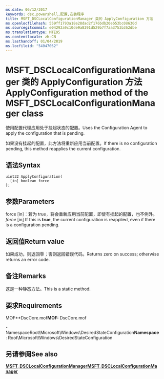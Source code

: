 ```yaml
---
ms.date: 06/12/2017
keywords: dsc,powershell,配置,安装程序
title: MSFT_DSCLocalConfigurationManager 类的 ApplyConfiguration 方法
ms.openlocfilehash: 559ff1793a18e28dad2f176bdb20eb53bc08630d
ms.sourcegitcommit: e04292a9c10de9a8391d529b7f7aa3753b362dbe
ms.translationtype: MTE95
ms.contentlocale: zh-CN
ms.lasthandoff: 01/04/2019
ms.locfileid: "54047052"
---
```

# <a name="applyconfiguration-method-of-the-msftdsclocalconfigurationmanager-class"></a><span data-ttu-id="8f0a6-103">MSFT_DSCLocalConfigurationManager 类的 ApplyConfiguration 方法</span><span class="sxs-lookup"><span data-stu-id="8f0a6-103">ApplyConfiguration method of the MSFT_DSCLocalConfigurationManager class</span></span>

<span data-ttu-id="8f0a6-104">使用配置代理应用处于挂起状态的配置。</span><span class="sxs-lookup"><span data-stu-id="8f0a6-104">Uses the Configuration Agent to apply the configuration that is pending.</span></span>

<span data-ttu-id="8f0a6-105">如果没有挂起的配置，此方法将重新应用当前配置。</span><span class="sxs-lookup"><span data-stu-id="8f0a6-105">If there is no configuration pending, this method reapplies the current configuration.</span></span>

## <a name="syntax"></a><span data-ttu-id="8f0a6-106">语法</span><span class="sxs-lookup"><span data-stu-id="8f0a6-106">Syntax</span></span>

```mof
uint32 ApplyConfiguration(
  [in] boolean force
);
```

## <a name="parameters"></a><span data-ttu-id="8f0a6-107">参数</span><span class="sxs-lookup"><span data-stu-id="8f0a6-107">Parameters</span></span>

<span data-ttu-id="8f0a6-108">force \[in\]：若为 true，将会重新应用当前配置，即使有挂起的配置，也不例外。</span><span class="sxs-lookup"><span data-stu-id="8f0a6-108">*force* \[in\] If this is **true**, the current configuration is reapplied, even if there is a configuration pending.</span></span>

## <a name="return-value"></a><span data-ttu-id="8f0a6-109">返回值</span><span class="sxs-lookup"><span data-stu-id="8f0a6-109">Return value</span></span>

<span data-ttu-id="8f0a6-110">如果成功，则返回零；否则返回错误代码。</span><span class="sxs-lookup"><span data-stu-id="8f0a6-110">Returns zero on success; otherwise returns an error code.</span></span>

## <a name="remarks"></a><span data-ttu-id="8f0a6-111">备注</span><span class="sxs-lookup"><span data-stu-id="8f0a6-111">Remarks</span></span>

<span data-ttu-id="8f0a6-112">这是一种静态方法。</span><span class="sxs-lookup"><span data-stu-id="8f0a6-112">This is a static method.</span></span>

## <a name="requirements"></a><span data-ttu-id="8f0a6-113">要求</span><span class="sxs-lookup"><span data-stu-id="8f0a6-113">Requirements</span></span>

<span data-ttu-id="8f0a6-114">MOF\*\*DscCore.mof</span><span class="sxs-lookup"><span data-stu-id="8f0a6-114">**MOF:** DscCore.mof</span></span>

<span data-ttu-id="8f0a6-115">-NamespaceRoot\Microsoft\Windows\DesiredStateConfiguration</span><span class="sxs-lookup"><span data-stu-id="8f0a6-115">**Namespace**: Root\Microsoft\Windows\DesiredStateConfiguration</span></span>

## <a name="see-also"></a><span data-ttu-id="8f0a6-116">另请参阅</span><span class="sxs-lookup"><span data-stu-id="8f0a6-116">See also</span></span>

[<span data-ttu-id="8f0a6-117">**MSFT_DSCLocalConfigurationManager**</span><span class="sxs-lookup"><span data-stu-id="8f0a6-117">**MSFT_DSCLocalConfigurationManager**</span></span>](msft-dsclocalconfigurationmanager.md)